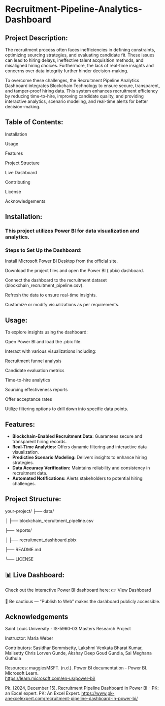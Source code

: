 # Recruitment-Pipeline-Analytics-Dashboard
## Project Description:
The recruitment process often faces inefficiencies in defining constraints, optimizing sourcing strategies, and evaluating candidate fit. These issues can lead to hiring delays, ineffective talent acquisition methods, and misaligned hiring choices. Furthermore, the lack of real-time insights and concerns over data integrity further hinder decision-making.

To overcome these challenges, the Recruitment Pipeline Analytics Dashboard integrates Blockchain Technology to ensure secure, transparent, and tamper-proof hiring data. This system enhances recruitment efficiency by reducing time-to-hire, improving candidate quality, and providing interactive analytics, scenario modeling, and real-time alerts for better decision-making.

## Table of Contents:
Installation

Usage

Features

Project Structure

Live Dashboard

Contributing

License

Acknowledgements

## Installation:
### This project utilizes Power BI for data visualization and analytics.
### Steps to Set Up the Dashboard:
Install Microsoft Power BI Desktop from the official site.

Download the project files and open the Power BI (.pbix) dashboard.

Connect the dashboard to the recruitment dataset (blockchain_recruitment_pipeline.csv).

Refresh the data to ensure real-time insights.

Customize or modify visualizations as per requirements.

## Usage:
To explore insights using the dashboard:

Open Power BI and load the .pbix file.

Interact with various visualizations including:

Recruitment funnel analysis

Candidate evaluation metrics

Time-to-hire analytics

Sourcing effectiveness reports

Offer acceptance rates

Utilize filtering options to drill down into specific data points.

## Features:
- **Blockchain-Enabled Recruitment Data:** Guarantees secure and transparent hiring records.  
- **Real-Time Analytics:** Offers dynamic filtering and interactive data visualization.  
- **Predictive Scenario Modeling:** Delivers insights to enhance hiring strategies.  
- **Data Accuracy Verification:** Maintains reliability and consistency in recruitment data.  
- **Automated Notifications:** Alerts stakeholders to potential hiring challenges.
## Project Structure:
your-project/
├── data/

│   ├── blockchain_recruitment_pipeline.csv

├── reports/

│   ├── recruitment_dashboard.pbix

├── README.md

└── LICENSE

## 📊 Live Dashboard:
Check out the interactive Power BI dashboard here:
👉 View Dashboard

🔐 Be cautious — “Publish to Web” makes the dashboard publicly accessible.

## Acknowledgements

Saint Louis University - IS-5960-03 Masters Research Project

Instructor: Maria Weber

Contributors: Sasidhar Bommisetty, Lakshmi Venkata Bharat Kumar, Malisetty Chris Lorven Gunde, Akshay Deep Goud Gundla, Sai Meghana Guthula

Resources: 
maggiesMSFT. (n.d.). Power BI documentation - Power BI. Microsoft Learn.  
https://learn.microsoft.com/en-us/power-bi/

Pk. (2024, December 15). Recruitment Pipeline Dashboard in Power BI - PK: an Excel expert. 
PK: An Excel Expert. 
https://www.pk-anexcelexpert.com/recruitment-pipeline-dashboard-in-power-bi/

